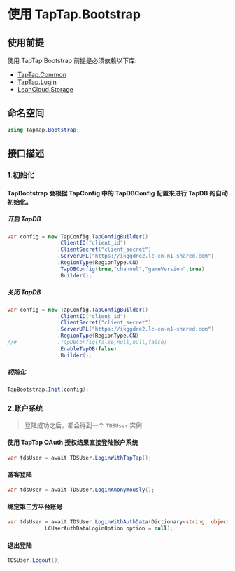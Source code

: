# 使用 TapTap.Bootstrap

## 使用前提

使用 TapTap.Bootstrap 前提是必须依赖以下库:
* [TapTap.Common](https://github.com/TapTap/TapCommon-Unity.git)
* [TapTap.Login](https://github.com/TapTap/TapLogin-Unity.git)
* [LeanCloud.Storage](https://github.com/leancloud/csharp-sdk)

## 命名空间

```c#
using TapTap.Bootstrap;
```

## 接口描述

### 1.初始化

#### TapBootstrap 会根据 TapConfig 中的 TapDBConfig 配置来进行 TapDB 的自动初始化。

##### 开启 TapDB
```c#
var config = new TapConfig.TapConfigBuilder()
                .ClientID("client_id")
                .ClientSecret("client_secret")
                .ServerURL("https://ikggdre2.lc-cn-n1-shared.com")
                .RegionType(RegionType.CN)
                .TapDBConfig(true,"channel","gameVersion",true)
                .Builder();
```
##### 关闭 TapDB
```c#
var config = new TapConfig.TapConfigBuilder()
                .ClientID("client_id")
                .ClientSecret("client_secret")
                .ServerURL("https://ikggdre2.lc-cn-n1-shared.com")
                .RegionType(RegionType.CN)
//#             .TapDBConfig(false,null,null,false)
                .EnableTapDB(false)
                .Builder();
```
##### 初始化
```c#
TapBootstrap.Init(config);
```

### 2.账户系统

> 登陆成功之后，都会得到一个 `TDSUser` 实例

#### 使用 TapTap OAuth 授权结果直接登陆账户系统

```c#
var tdsUser = await TDSUser.LoginWithTapTap();
```

#### 游客登陆
```c#
var tdsUser = await TDSUser.LoginAnonymously();
```

#### 绑定第三方平台账号
```c#
var tdsUser = await TDSUser.LoginWithAuthData(Dictionary<string, object> authData, string platform,
            LCUserAuthDataLoginOption option = null);
```

#### 退出登陆
```c#
TDSUser.Logout();
```


